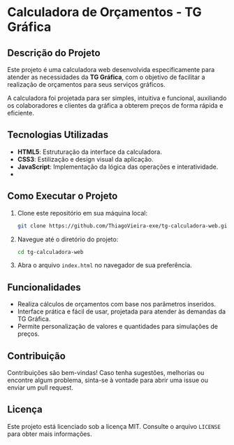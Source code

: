 # Calculadora de Orçamentos - TG Gráfica

## Descrição do Projeto

Este projeto é uma calculadora web desenvolvida especificamente para atender as necessidades da **TG Gráfica**, com o objetivo de facilitar a realização de orçamentos para seus serviços gráficos. 

A calculadora foi projetada para ser simples, intuitiva e funcional, auxiliando os colaboradores e clientes da gráfica a obterem preços de forma rápida e eficiente.

## Tecnologias Utilizadas

- **HTML5**: Estruturação da interface da calculadora.
- **CSS3**: Estilização e design visual da aplicação.
- **JavaScript**: Implementação da lógica das operações e interatividade.
- 
## Como Executar o Projeto

1. Clone este repositório em sua máquina local:

   ```bash
   git clone https://github.com/ThiagoVieira-exe/tg-calculadora-web.git
   ```

2. Navegue até o diretório do projeto:

   ```bash
   cd tg-calculadora-web
   ```

3. Abra o arquivo `index.html` no navegador de sua preferência.

## Funcionalidades

- Realiza cálculos de orçamentos com base nos parâmetros inseridos.
- Interface prática e fácil de usar, projetada para atender às demandas da TG Gráfica.
- Permite personalização de valores e quantidades para simulações de preços.

## Contribuição

Contribuições são bem-vindas! Caso tenha sugestões, melhorias ou encontre algum problema, sinta-se à vontade para abrir uma issue ou enviar um pull request.

## Licença

Este projeto está licenciado sob a licença MIT. Consulte o arquivo `LICENSE` para obter mais informações.
